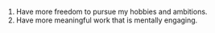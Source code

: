 1) Have more freedom to pursue my hobbies and ambitions.
2) Have more meaningful work that is mentally engaging. 
